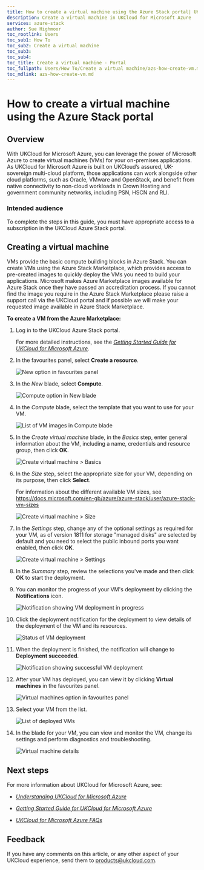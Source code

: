 ```yaml
---
title: How to create a virtual machine using the Azure Stack portal| UKCloud Ltd
description: Create a virtual machine in UKCloud for Microsoft Azure
services: azure-stack
author: Sue Highmoor
toc_rootlink: Users
toc_sub1: How To
toc_sub2: Create a virtual machine
toc_sub3:
toc_sub4:
toc_title: Create a virtual machine - Portal
toc_fullpath: Users/How To/Create a virtual machine/azs-how-create-vm.md
toc_mdlink: azs-how-create-vm.md
---
```


# How to create a virtual machine using the Azure Stack portal

## Overview

With UKCloud for Microsoft Azure, you can leverage the power of Microsoft Azure to create virtual machines (VMs) for your on-premises applications. As UKCloud for Microsoft Azure is built on UKCloud’s assured, UK-sovereign multi-cloud platform, those applications can work alongside other cloud platforms, such as Oracle, VMware and OpenStack, and benefit from native connectivity to non-cloud workloads in Crown Hosting and government community networks, including PSN, HSCN and RLI.

### Intended audience

To complete the steps in this guide, you must have appropriate access to a subscription in the UKCloud Azure Stack portal.

## Creating a virtual machine

VMs provide the basic compute building blocks in Azure Stack. You can create VMs using the Azure Stack Marketplace, which provides access to pre-created images to quickly deploy the VMs you need to build your applications. Microsoft makes Azure Marketplace images available for Azure Stack once they have passed an accreditation process. If you cannot find the image you require in the Azure Stack Marketplace please raise a support call via the UKCloud portal and if possible we will make your requested image available in Azure Stack Marketplace.

**To create a VM from the Azure Marketplace:**

1. Log in to the UKCloud Azure Stack portal.

   For more detailed instructions, see the [*Getting Started Guide for UKCloud for Microsoft Azure*](azs-gs.md).

2. In the favourites panel, select **Create a resource**.

    ![New option in favourites panel](images/azsp_newmenu.png)

3. In the *New* blade, select **Compute**.

    ![Compute option in New blade](images/azsp_newblade.png)

4. In the *Compute* blade, select the template that you want to use for your VM.

    ![List of VM images in Compute blade](images/azsp_computeblade.png)

5. In the *Create virtual machine* blade, in the *Basics* step, enter general information about the VM, including a name, credentials and resource group, then click **OK**.

    ![Create virtual machine > Basics](images/azsp_createvm_basics.png)

6. In the *Size* step, select the appropriate size for your VM, depending on its purpose, then click **Select**.

    For information about the different available VM sizes, see <https://docs.microsoft.com/en-gb/azure/azure-stack/user/azure-stack-vm-sizes>

    ![Create virtual machine > Size](images/azsp_createvm_size.png)

7. In the *Settings* step, change any of the optional settings as required for your VM, as of version 1811 for storage "managed disks" are selected by default and you need to select the public inbound ports you want enabled, then click **OK**.

    ![Create virtual machine > Settings](images/azsp_createvm_settings_v1811.png)

8. In the *Summary* step, review the selections you've made and then click **OK** to start the deployment.

9. You can monitor the progress of your VM's deployment by clicking the **Notifications** icon.

    ![Notification showing VM deployment in progress](images/azsp_createvm_progress.png)

10. Click the deployment notification for the deployment to view details of the deployment of the VM and its resources.

    ![Status of VM deployment](images/azsp_createvm_deployment.png)

11. When the deployment is finished, the notification will change to **Deployment succeeded**.

    ![Notification showing successful VM deployment](images/azsp_createvm_deployment_success.png)

12. After your VM has deployed, you can view it by clicking **Virtual machines** in the favourites panel.

    ![Virtual machines option in favourites panel](images/azsp_vmsmenu.png)

13. Select your VM from the list.

    ![List of deployed VMs](images/azsp_vmslist.png)

14. In the blade for your VM, you can view and monitor the VM, change its settings and perform diagnostics and troubleshooting.

    ![Virtual machine details](images/azsp_vmdetails.png)

## Next steps

For more information about UKCloud for Microsoft Azure, see:

- [*Understanding UKCloud for Microsoft Azure*](azs-ref-overview.md)

- [*Getting Started Guide for UKCloud for Microsoft Azure*](azs-gs.md)

- [*UKCloud for Microsoft Azure FAQs*](azs-faq.md)

## Feedback

If you have any comments on this article, or any other aspect of your UKCloud experience, send them to <products@ukcloud.com>.
